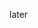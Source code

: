 later
<!---
clinkzsoft/clinkzsoft is a ✨ special ✨ repository because its `README.md` (this file) appears on your GitHub profile.
You can click the Preview link to take a look at your changes.
--->
